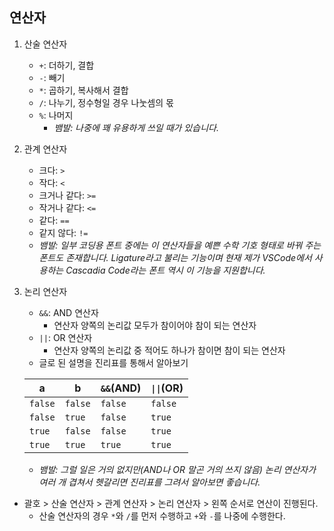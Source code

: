 ## 연산자

1. 산술 연산자
    - `+`: 더하기, 결합
    - `-`: 빼기
    - `*`: 곱하기, 복사해서 결합
    - `/`: 나누기, 정수형일 경우 나눗셈의 몫
    - `%`: 나머지
        - *뱀발: 나중에 꽤 유용하게 쓰일 때가 있습니다.*
2. 관계 연산자
    - 크다: `>`
    - 작다: `<`
    - 크거나 같다: `>=`
    - 작거나 같다: `<=`
    - 같다: `==`
    - 같지 않다: `!=`
    - *뱀발: 일부 코딩용 폰트 중에는 이 연산자들을 예쁜 수학 기호 형태로 바꿔 주는 폰트도 존재합니다. Ligature라고 불리는 기능이며 현재 제가 VSCode에서 사용하는 Cascadia Code라는 폰트 역시 이 기능을 지원합니다.*
3. 논리 연산자
    - `&&`: AND 연산자
        - 연산자 양쪽의 논리값 모두가 참이어야 참이 되는 연산자
    - `||`: OR 연산자
        - 연산자 양쪽의 논리값 중 적어도 하나가 참이면 참이 되는 연산자
    - 글로 된 설명을 진리표를 통해서 알아보기

    | a | b | `&&`(AND) | `\|\|`(OR) |
    |---|---|---|---|
    | `false` | `false` | `false` | `false` |
    | `false` | `true` | `false` | `true` |
    | `true` | `false` | `false` | `true` |
    | `true` | `true` | `true` | `true` |

    - *뱀발: 그럴 일은 거의 없지만(AND나 OR 말곤 거의 쓰지 않음) 논리 연산자가 여러 개 겹쳐서 헷갈리면 진리표를 그려서 알아보면 좋습니다.*

- 괄호 > 산술 연산자 > 관계 연산자 > 논리 연산자 > 왼쪽 순서로 연산이 진행된다.
    - 산술 연산자의 경우 `*`와 `/`를 먼저 수행하고 `+`와 `-`를 나중에 수행한다.